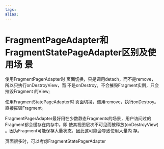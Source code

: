 ```yaml
---
tags: 
alias:
---
```


# FragmentPageAdapter和FragmentStatePageAdapter区别及使用场 景
使用FragmentPagerAdapter时 页面切换，只是调用detach，而不是remove，所以只执行onDestroyView，而 不是onDestroy，不会摧毁Fragment实例，只会摧毁Fragment 的View;

使用FragmentStatePageAdapter时 页面切换，调用remove，执行onDestroy。直接摧毁Fragment。

FragmentPagerAdapter最好用在少数静态Fragments的场景，用户访问过的Fragment都会缓存在内存中，即 使其视图层次不可见而被释放(onDestroyView) 。因为Fragment可能保存大量状态，因此这可能会导致使用大量内 存。

页面很多时，可以考虑FragmentStatePagerAdapter


